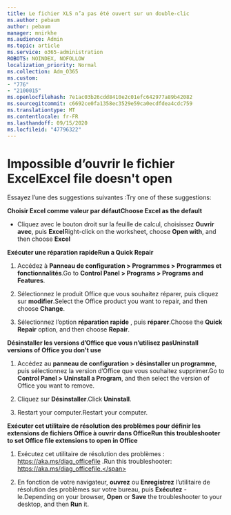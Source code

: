```yaml
---
title: Le fichier XLS n’a pas été ouvert sur un double-clic
ms.author: pebaum
author: pebaum
manager: mnirkhe
ms.audience: Admin
ms.topic: article
ms.service: o365-administration
ROBOTS: NOINDEX, NOFOLLOW
localization_priority: Normal
ms.collection: Adm_O365
ms.custom:
- "776"
- "2100015"
ms.openlocfilehash: 7e1ac03b26cdd8410e2c01efc642977a89b42082
ms.sourcegitcommit: c6692ce0fa1358ec3529e59ca0ecdfdea4cdc759
ms.translationtype: MT
ms.contentlocale: fr-FR
ms.lasthandoff: 09/15/2020
ms.locfileid: "47796322"
---
```

# <a name="excel-file-doesnt-open"></a><span data-ttu-id="e8111-102">Impossible d’ouvrir le fichier Excel</span><span class="sxs-lookup"><span data-stu-id="e8111-102">Excel file doesn't open</span></span>

<span data-ttu-id="e8111-103">Essayez l’une des suggestions suivantes :</span><span class="sxs-lookup"><span data-stu-id="e8111-103">Try one of these suggestions:</span></span>

<span data-ttu-id="e8111-104">**Choisir Excel comme valeur par défaut**</span><span class="sxs-lookup"><span data-stu-id="e8111-104">**Choose Excel as the default**</span></span>

* <span data-ttu-id="e8111-105">Cliquez avec le bouton droit sur la feuille de calcul, choisissez **Ouvrir avec**, puis **Excel**</span><span class="sxs-lookup"><span data-stu-id="e8111-105">Right-click on the worksheet, choose **Open with**, and then choose **Excel**</span></span>

<span data-ttu-id="e8111-106">**Exécuter une réparation rapide**</span><span class="sxs-lookup"><span data-stu-id="e8111-106">**Run a Quick Repair**</span></span>

1. <span data-ttu-id="e8111-107">Accédez à **Panneau de configuration > Programmes > Programmes et fonctionnalités**.</span><span class="sxs-lookup"><span data-stu-id="e8111-107">Go to **Control Panel > Programs > Programs and Features**.</span></span>

2. <span data-ttu-id="e8111-108">Sélectionnez le produit Office que vous souhaitez réparer, puis cliquez sur **modifier**.</span><span class="sxs-lookup"><span data-stu-id="e8111-108">Select the Office product you want to repair, and then choose **Change**.</span></span>

3. <span data-ttu-id="e8111-109">Sélectionnez l’option **réparation rapide** , puis **réparer**.</span><span class="sxs-lookup"><span data-stu-id="e8111-109">Choose the **Quick Repair** option, and then choose **Repair**.</span></span>

<span data-ttu-id="e8111-110">**Désinstaller les versions d’Office que vous n’utilisez pas**</span><span class="sxs-lookup"><span data-stu-id="e8111-110">**Uninstall versions of Office you don't use**</span></span>

1. <span data-ttu-id="e8111-111">Accédez au **panneau de configuration > désinstaller un programme**, puis sélectionnez la version d’Office que vous souhaitez supprimer.</span><span class="sxs-lookup"><span data-stu-id="e8111-111">Go to **Control Panel > Uninstall a Program**, and then select the version of Office you want to remove.</span></span>

2. <span data-ttu-id="e8111-112">Cliquez sur **Désinstaller**.</span><span class="sxs-lookup"><span data-stu-id="e8111-112">Click **Uninstall**.</span></span>

3. <span data-ttu-id="e8111-113">Restart your computer.</span><span class="sxs-lookup"><span data-stu-id="e8111-113">Restart your computer.</span></span>

<span data-ttu-id="e8111-114">**Exécuter cet utilitaire de résolution des problèmes pour définir les extensions de fichiers Office à ouvrir dans Office**</span><span class="sxs-lookup"><span data-stu-id="e8111-114">**Run this troubleshooter to set Office file extensions to open in Office**</span></span>

1. <span data-ttu-id="e8111-115">Exécutez cet utilitaire de résolution des problèmes : https://aka.ms/diag_officefile .</span><span class="sxs-lookup"><span data-stu-id="e8111-115">Run this troubleshooter: https://aka.ms/diag_officefile.</span></span>

2. <span data-ttu-id="e8111-116">En fonction de votre navigateur, **ouvrez** ou **Enregistrez** l’utilitaire de résolution des problèmes sur votre bureau, puis **Exécutez** -le.</span><span class="sxs-lookup"><span data-stu-id="e8111-116">Depending on your browser, **Open** or **Save** the troubleshooter to your desktop, and then **Run** it.</span></span>
